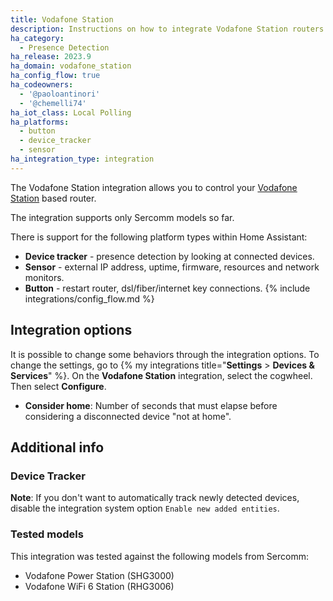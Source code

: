 ```yaml
---
title: Vodafone Station
description: Instructions on how to integrate Vodafone Station routers into Home Assistant.
ha_category:
  - Presence Detection
ha_release: 2023.9
ha_domain: vodafone_station
ha_config_flow: true
ha_codeowners:
  - '@paoloantinori'
  - '@chemelli74'
ha_iot_class: Local Polling
ha_platforms:
  - button
  - device_tracker
  - sensor
ha_integration_type: integration
---
```


The Vodafone Station integration allows you to control your [Vodafone Station](https://www.vodafone.it/privati/area-supporto/assistenza-dispositivi/vodafone-station.html) based router.

<div class="note">
The integration supports only Sercomm models so far.
</div>

There is support for the following platform types within Home Assistant:

- **Device tracker** - presence detection by looking at connected devices.
- **Sensor** - external IP address, uptime, firmware, resources and network monitors.
- **Button** - restart router, dsl/fiber/internet key connections.
{% include integrations/config_flow.md %}

## Integration options

It is possible to change some behaviors through the integration options.
To change the settings, go to {% my integrations title="**Settings** > **Devices & Services**" %}. On the **Vodafone Station** integration, select the cogwheel. Then select **Configure**.

- **Consider home**: Number of seconds that must elapse before considering a disconnected device "not at home".

## Additional info

### Device Tracker

**Note**: If you don't want to automatically track newly detected devices, disable the integration system option `Enable new added entities`.

### Tested models

This integration was tested against the following models from Sercomm:

- Vodafone Power Station (SHG3000)
- Vodafone WiFi 6 Station (RHG3006)
